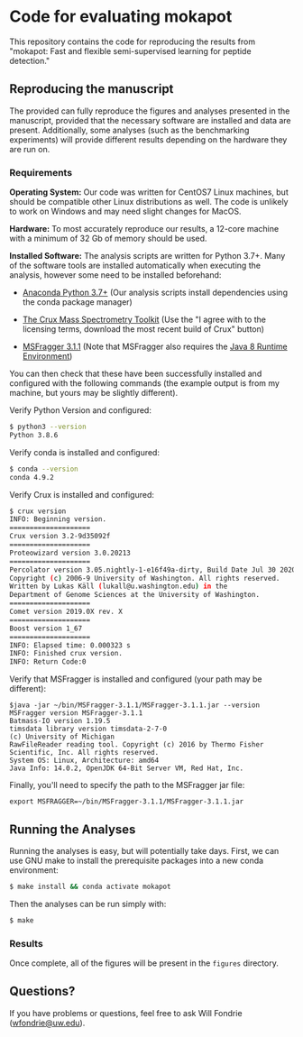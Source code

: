 # Code for evaluating mokapot
This repository contains the code for reproducing the results from "mokapot:
Fast and flexible semi-supervised learning for peptide detection." 

## Reproducing the manuscript
The provided can fully reproduce the figures and analyses presented in the
manuscript, provided that the necessary software are installed and data are
present. Additionally, some analyses (such as the benchmarking experiments) will
provide different results depending on the hardware they are run on.

### Requirements  
**Operating System:** Our code was written for CentOS7 Linux machines, but
should be compatible other Linux distributions as well. The code
is unlikely to work on Windows and may need slight changes for MacOS.  

**Hardware:** To most accurately reproduce our results, a 12-core machine with a
minimum of 32 Gb of memory should be used.

**Installed Software:** The analysis scripts are written for Python 3.7+. Many
of the software tools are installed automatically when executing the analysis,
however some need to be installed beforehand:  

- [Anaconda Python 3.7+](https://www.anaconda.com/products/individual) (Our
  analysis scripts install dependencies using the conda package manager)  

- [The Crux Mass Spectrometry Toolkit](http://crux.ms/) (Use the "I agree with
  to the licensing terms, download the most recent build of Crux" button)  
  
- [MSFragger 3.1.1](https://github.com/Nesvilab/MSFragger/wiki) (Note that
  MSFragger also requires the [Java 8 Runtime Environment](https://www.java.com))
  
You can then check that these have been successfully installed and configured
with the following commands (the example output is from my machine, but yours
may be slightly different).

Verify Python Version and configured:
```bash
$ python3 --version
Python 3.8.6
```

Verify conda is installed and configured:
```bash
$ conda --version
conda 4.9.2
```

Verify Crux is installed and configured:
```bash
$ crux version
INFO: Beginning version.
====================
Crux version 3.2-9d35092f
====================
Proteowizard version 3.0.20213
====================
Percolator version 3.05.nightly-1-e16f49a-dirty, Build Date Jul 30 2020 22:14:27
Copyright (c) 2006-9 University of Washington. All rights reserved.
Written by Lukas Käll (lukall@u.washington.edu) in the
Department of Genome Sciences at the University of Washington.
====================
Comet version 2019.0X rev. X
====================
Boost version 1_67
====================
INFO: Elapsed time: 0.000323 s
INFO: Finished crux version.
INFO: Return Code:0
```

Verify that MSFragger is installed and configured (your path may be different):
```
$java -jar ~/bin/MSFragger-3.1.1/MSFragger-3.1.1.jar --version
MSFragger version MSFragger-3.1.1
Batmass-IO version 1.19.5
timsdata library version timsdata-2-7-0
(c) University of Michigan
RawFileReader reading tool. Copyright (c) 2016 by Thermo Fisher Scientific, Inc. All rights reserved.
System OS: Linux, Architecture: amd64
Java Info: 14.0.2, OpenJDK 64-Bit Server VM, Red Hat, Inc.
```

Finally, you'll need to specify the path to the MSFragger jar file:
```
export MSFRAGGER=~/bin/MSFragger-3.1.1/MSFragger-3.1.1.jar
```

## Running the Analyses

Running the analyses is easy, but will potentially take days. First, we can use
GNU make to install the prerequisite packages into a new conda environment:

```bash
$ make install && conda activate mokapot
```

Then the analyses can be run simply with:
```bash
$ make
```

### Results
Once complete, all of the figures will be present in the `figures` directory.

## Questions?
If you have problems or questions, feel free to ask Will Fondrie (wfondrie@uw.edu).
